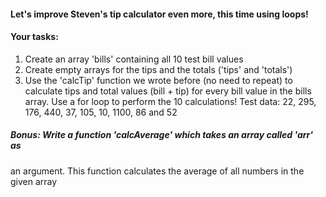 
#### Let's improve Steven's tip calculator even more, this time using loops!
#### Your tasks:
1. Create an array 'bills' containing all 10 test bill values
2. Create empty arrays for the tips and the totals ('tips' and 'totals')
3. Use the 'calcTip' function we wrote before (no need to repeat) to calculate 
tips and total values (bill + tip) for every bill value in the bills array. Use a for
loop to perform the 10 calculations!
Test data: 22, 295, 176, 440, 37, 105, 10, 1100, 86 and 52

##### Bonus: Write a function 'calcAverage' which takes an array called 'arr' as 
an argument. This function calculates the average of all numbers in the given 
array